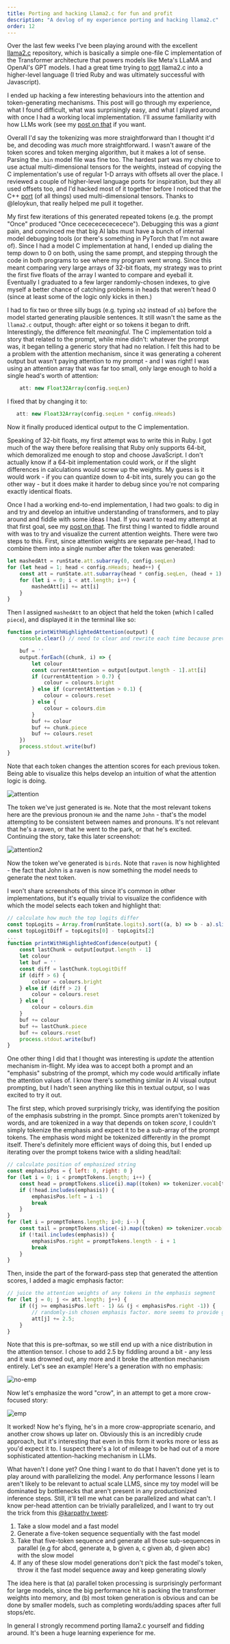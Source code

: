 ```yaml
---
title: Porting and hacking Llama2.c for fun and profit
description: "A devlog of my experience porting and hacking llama2.c"
order: 12
---
```


Over the last few weeks I've been playing around with the excellent [llama2.c](https://github.com/karpathy/llama2.c) repository, which is basically a simple one-file C implementation of the Transformer architecture that powers models like Meta's LLaMA and OpenAI's GPT models. I had a great time trying to [port](https://github.com/sgoedecke/llama2.js) llama2.c into a higher-level language (I tried Ruby and was ultimately successful with Javascript).

I ended up hacking a few interesting behaviours into the attention and token-generating mechanisms. This post will go through my experience, what I found difficult, what was surprisingly easy, and what I played around with once I had a working local implementation. I'll assume familiarity with how LLMs work (see my [post on that](/how-llms-work) if you want.

Overall I'd say the tokenizing was more straightforward than I thought it'd be, and decoding was _much_ more straightforward. I wasn't aware of the token scores and token merging algorithm, but it makes a lot of sense. Parsing the `.bin` model file was fine too. The hardest part was my choice to use actual multi-dimensional tensors for the weights, instead of copying the C implementation's use of regular 1-D arrays with offsets all over the place. I reviewed a couple of higher-level language ports for inspiration, but they all used offsets too, and I'd hacked most of it together before I noticed that the C++ [port](https://github.com/leloykun/llama2.cpp/blob/master/run.cpp) (of all things) used multi-dimensional tensors. Thanks to @leloykun, that really helped me pull it together.

My first few iterations of this generated repeated tokens (e.g. the prompt "Once" produced "Once cececececececece"). Debugging this was a _giant_ pain, and convinced me that big AI labs must have a bunch of internal model debugging tools (or there's something in PyTorch that I'm not aware of). Since I had a model C implementation at hand, I ended up dialing the temp down to 0 on both, using the same prompt, and stepping through the code in both programs to see where my program went wrong. Since this meant comparing very large arrays of 32-bit floats, my strategy was to print the first five floats of the array I wanted to compare and eyeball it. Eventually I graduated to a few larger randomly-chosen indexes, to give myself a better chance of catching problems in heads that weren't head 0 (since at least some of the logic only kicks in then.)

I had to fix two or three silly bugs (e.g. typing `xb2` instead of `xb`) before the model started generating plausible sentences. It still wasn't the same as the `llama2.c` output, though: after eight or so tokens it began to drift. Interestingly, the difference felt _meaningful_. The C implementation told a story that related to the prompt, while mine didn't: whatever the prompt was, it began telling a generic story that had no relation. I felt this had to be a problem with the attention mechanism, since it was generating a coherent output but wasn't paying attention to my prompt - and I was right! I was using an attention array that was far too small, only large enough to hold a single head's worth of attention:

```javascript
    att: new Float32Array(config.seqLen)
```

 I fixed that by changing it to:

 ```javascript
    att: new Float32Array(config.seqLen * config.nHeads)
```
 
Now it finally produced identical output to the C implementation.

Speaking of 32-bit floats, my first attempt was to write this in Ruby. I got much of the way there before realising that Ruby only supports 64-bit, which demoralized me enough to stop and choose JavaScript. I don't actually know if a 64-bit implementation could work, or if the slight differences in calculations would screw up the weights. My guess is it would work - if you can quantize down to 4-bit ints, surely you can go the other way - but it does make it harder to debug since you're not comparing exactly identical floats.

Once I had a working end-to-end implementation, I had two goals: to dig in and try and develop an intuitive understanding of transformers, and to play around and fiddle with some ideas I had. If you want to read my attempt at that first goal, see my [post on that](/how-llms-work). The first thing I wanted to fiddle around with was to try and visualize the current attention weights. There were two steps to this. First, since attention weights are separate per-head, I had to combine them into a single number after the token was generated:

```javascript
let mashedAtt = runState.att.subarray(0, config.seqLen)
for (let head = 1; head < config.nHeads; head++) {
    const att = runState.att.subarray(head * config.seqLen, (head + 1) * config.seqLen)
    for (let i = 0; i < att.length; i++) {
        mashedAtt[i] += att[i]
    }
}
```

Then I assigned `mashedAtt` to an object that held the token (which I called `piece`), and displayed it in the terminal like so:

```javascript
function printWithHighlightedAttention(output) {
    console.clear() // need to clear and rewrite each time because previous att changes

    buf = ''
    output.forEach((chunk, i) => {
        let colour
        const currentAttention = output[output.length - 1].att[i]
        if (currentAttention > 0.7) {
            colour = colours.bright
        } else if (currentAttention > 0.1) {
            colour = colours.reset
        } else {
            colour = colours.dim
        }
        buf += colour
        buf += chunk.piece
        buf += colours.reset
    })
    process.stdout.write(buf)
}
```

Note that each token changes the attention scores for each previous token. Being able to visualize this helps develop an intuition of what the attention logic is doing.

![attention](attention.png)

The token we've just generated is `He`. Note that the most relevant tokens here are the previous pronoun `He` and the name `John` - that's the model attempting to be consistent between names and pronouns. It's not relevant that he's a raven, or that he went to the park, or that he's excited. Continuing the story, take this later screenshot:

![attention2](attention2.png)

Now the token we've generated is `birds`. Note that `raven` is now highlighted - the fact that John is a raven is now something the model needs to generate the next token.

I won't share screenshots of this since it's common in other implementations, but it's equally trivial to visualize the confidence with which the model selects each token and highlight that:

```javascript
// calculate how much the top logits differ
const topLogits = Array.from(runState.logits).sort((a, b) => b - a).slice(0, 3)
const topLogitDiff = topLogits[0] - topLogits[2]
...
function printWithHighlightedConfidence(output) {
    const lastChunk = output[output.length - 1]
    let colour
    let buf = ''
    const diff = lastChunk.topLogitDiff
    if (diff > 6) {
        colour = colours.bright
    } else if (diff > 2) {
        colour = colours.reset
    } else {
        colour = colours.dim
    }
    buf += colour
    buf += lastChunk.piece
    buf += colours.reset
    process.stdout.write(buf)
}
```

One other thing I did that I thought was interesting is _update_ the attention mechanism in-flight. My idea was to accept both a prompt and an "emphasis" substring of the prompt, which my code would artifically inflate the attention values of. I know there's something similar in AI visual output prompting, but I hadn't seen anything like this in textual output, so I was excited to try it out.

The first step, which proved surprisingly tricky, was identifying the position of the emphasis substring in the prompt. Since prompts aren't tokenized by words, and are tokenized in a way that depends on token _score_, I couldn't simply tokenize the emphasis and expect it to be a sub-array of the prompt tokens. The emphasis word might be tokenized differently in the prompt itself. There's definitely more efficient ways of doing this, but I ended up iterating over the prompt tokens twice with a sliding head/tail:

```javascript
// calculate position of emphasized string
const emphasisPos = { left: 0, right: 0 }
for (let i = 0; i < promptTokens.length; i++) {
    const head = promptTokens.slice(i).map((token) => tokenizer.vocab[token]).join("")
    if (!head.includes(emphasis)) {
        emphasisPos.left = i -1
        break
    }
}
for (let i = promptTokens.length; i>0; i--) {
    const tail = promptTokens.slice(-i).map((token) => tokenizer.vocab[token]).join("")
    if (!tail.includes(emphasis)) {
        emphasisPos.right = promptTokens.length - i + 1
        break
    }
}
```

Then, inside the part of the forward-pass step that generated the attention scores, I added a magic emphasis factor:

```javascript
// juice the attention weights of any tokens in the emphasis segment
for (let j = 0; j <= att.length; j++) {              
    if ((j >= emphasisPos.left - 1) && (j < emphasisPos.right -1)) {
        // randomly-ish chosen emphasis factor. more seems to provide gibberish, less gets drowned out
        att[j] += 2.5; 
    }
}
```

Note that this is pre-softmax, so we still end up with a nice distribution in the attention tensor. I chose to add 2.5 by fiddling around a bit - any less and it was drowned out, any more and it broke the attention mechanism entirely. Let's see an example! Here's a generation with no emphasis:

![no-emp](no-emphasis.png)

Now let's emphasize the word "crow", in an attempt to get a more crow-focused story:

![emp](emphasis.png)

It worked! Now he's flying, he's in a more crow-appropriate scenario, and another crow shows up later on. Obviously this is an incredibly crude approach, but it's interesting that even in this form it works more or less as you'd expect it to. I suspect there's a lot of mileage to be had out of a more sophisticated attention-hacking mechanism in LLMs.

What haven't I done yet? One thing I want to do that I haven't done yet is to play around with parallelizing the model. Any performance lessons I learn aren't likely to be relevant to actual scale LLMS, since my toy model will be dominated by bottlenecks that aren't present in any productionized inference steps. Still, it'll tell me what can be parallelized and what can't. I know per-head attention can be trivially parallelized, and I want to try out the trick from this [@karpathy tweet](https://x.com/karpathy/status/1697318534555336961?s=46&t=IkBfJ4QW2Yh1eU-QP0dAQQ):

1. Take a slow model and a fast model
2. Generate a five-token sequence sequentially with the fast model
3. Take that five-token sequence and generate all those sub-sequences in parallel (e.g for abcd, generate a, b given a, c given ab, d given abc) with the slow model
4. If any of these slow model generations don't pick the fast model's token, throw it the fast model sequence away and keep generating slowly

The idea here is that (a) parallel token processing is surprisingly performant for large models, since the big performance hit is packing the transformer weights into memory, and (b) most token generation is obvious and can be done by smaller models, such as completing words/adding spaces after full stops/etc.

In general I strongly recommend porting llama2.c yourself and fidding around. It's been a huge learning experience for me.